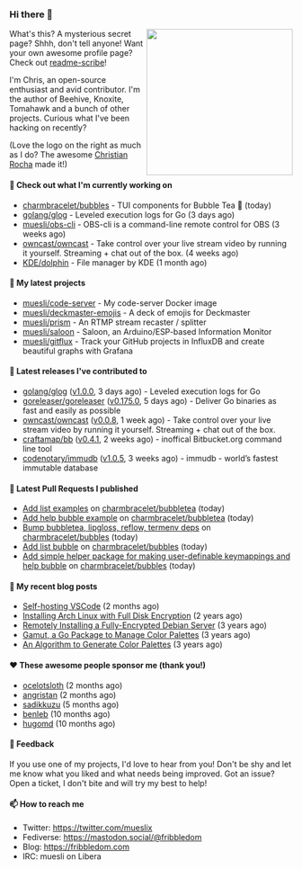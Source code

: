 ### Hi there 👋

<img align="right" src="https://raw.githubusercontent.com/muesli/muesli/master/assets/termenv.png" width="260">

What's this? A mysterious secret page? Shhh, don't tell anyone!
Want your own awesome profile page? Check out [readme-scribe](https://github.com/muesli/readme-scribe)!

I'm Chris, an open-source enthusiast and avid contributor. I'm the author of Beehive, Knoxite, Tomahawk and a bunch
of other projects. Curious what I've been hacking on recently?

(Love the logo on the right as much as I do? The awesome [Christian Rocha](https://github.com/meowgorithm/) made it!)

#### 👷 Check out what I'm currently working on

- [charmbracelet/bubbles](https://github.com/charmbracelet/bubbles) - TUI components for Bubble Tea 🍡 (today)
- [golang/glog](https://github.com/golang/glog) - Leveled execution logs for Go (3 days ago)
- [muesli/obs-cli](https://github.com/muesli/obs-cli) - OBS-cli is a command-line remote control for OBS (3 weeks ago)
- [owncast/owncast](https://github.com/owncast/owncast) - Take control over your live stream video by running it yourself.  Streaming &#43; chat out of the box. (4 weeks ago)
- [KDE/dolphin](https://github.com/KDE/dolphin) - File manager by KDE (1 month ago)

#### 🌱 My latest projects

- [muesli/code-server](https://github.com/muesli/code-server) - My code-server Docker image
- [muesli/deckmaster-emojis](https://github.com/muesli/deckmaster-emojis) - A deck of emojis for Deckmaster
- [muesli/prism](https://github.com/muesli/prism) - An RTMP stream recaster / splitter
- [muesli/saloon](https://github.com/muesli/saloon) - Saloon, an Arduino/ESP-based Information Monitor
- [muesli/gitflux](https://github.com/muesli/gitflux) - Track your GitHub projects in InfluxDB and create beautiful graphs with Grafana

#### 🔭 Latest releases I've contributed to

- [golang/glog](https://github.com/golang/glog) ([v1.0.0](https://github.com/golang/glog/releases/tag/v1.0.0), 3 days ago) - Leveled execution logs for Go
- [goreleaser/goreleaser](https://github.com/goreleaser/goreleaser) ([v0.175.0](https://github.com/goreleaser/goreleaser/releases/tag/v0.175.0), 5 days ago) - Deliver Go binaries as fast and easily as possible
- [owncast/owncast](https://github.com/owncast/owncast) ([v0.0.8](https://github.com/owncast/owncast/releases/tag/v0.0.8), 1 week ago) - Take control over your live stream video by running it yourself.  Streaming &#43; chat out of the box.
- [craftamap/bb](https://github.com/craftamap/bb) ([v0.4.1](https://github.com/craftamap/bb/releases/tag/v0.4.1), 2 weeks ago) - inoffical Bitbucket.org command line tool
- [codenotary/immudb](https://github.com/codenotary/immudb) ([v1.0.5](https://github.com/codenotary/immudb/releases/tag/v1.0.5), 3 weeks ago) - immudb - world’s fastest immutable database

#### 🔨 Latest Pull Requests I published

- [Add list examples](https://github.com/charmbracelet/bubbletea/pull/124) on [charmbracelet/bubbletea](https://github.com/charmbracelet/bubbletea) (today)
- [Add help bubble example](https://github.com/charmbracelet/bubbletea/pull/123) on [charmbracelet/bubbletea](https://github.com/charmbracelet/bubbletea) (today)
- [Bump bubbletea, lipgloss, reflow, termenv deps](https://github.com/charmbracelet/bubbles/pull/62) on [charmbracelet/bubbles](https://github.com/charmbracelet/bubbles) (today)
- [Add list bubble](https://github.com/charmbracelet/bubbles/pull/61) on [charmbracelet/bubbles](https://github.com/charmbracelet/bubbles) (today)
- [Add simple helper package for making user-definable keymappings and help bubble](https://github.com/charmbracelet/bubbles/pull/60) on [charmbracelet/bubbles](https://github.com/charmbracelet/bubbles) (today)

#### 📜 My recent blog posts

- [Self-hosting VSCode](https://fribbledom.com/posts/selfhosting-vscode/) (2 months ago)
- [Installing Arch Linux with Full Disk Encryption](https://fribbledom.com/posts/encrypted-arch-install/) (2 years ago)
- [Remotely Installing a Fully-Encrypted Debian Server](https://fribbledom.com/posts/encrypted-remote-debian-install/) (3 years ago)
- [Gamut, a Go Package to Manage Color Palettes](https://fribbledom.com/posts/gamut-package-to-handle-color-palettes/) (3 years ago)
- [An Algorithm to Generate Color Palettes](https://fribbledom.com/posts/an-algorithm-to-generate-color-palettes/) (3 years ago)

#### ❤️ These awesome people sponsor me (thank you!)

- [ocelotsloth](https://github.com/ocelotsloth) (2 months ago)
- [angristan](https://github.com/angristan) (2 months ago)
- [sadikkuzu](https://github.com/sadikkuzu) (5 months ago)
- [benleb](https://github.com/benleb) (10 months ago)
- [hugomd](https://github.com/hugomd) (10 months ago)

#### 💬 Feedback

If you use one of my projects, I'd love to hear from you! Don't be shy and let me know what you liked
and what needs being improved. Got an issue? Open a ticket, I don't bite and will try my best to help!

#### 📫 How to reach me

- Twitter: https://twitter.com/mueslix
- Fediverse: https://mastodon.social/@fribbledom
- Blog: https://fribbledom.com
- IRC: muesli on Libera
